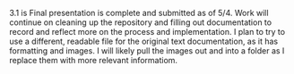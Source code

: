 3.1 is Final
presentation is complete and submitted as of 5/4. Work will continue on cleaning up the repository and filling out documentation to record and reflect more on the process and implementation. 
I plan to try to use a different, readable file for the original text documentation, as it has formatting and images. I will likely pull the images out and into a folder as I replace them with more relevant informatiom. 
